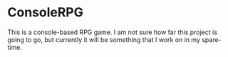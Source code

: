 # ConsoleRPG
This is a console-based RPG game. I am not sure how far this project is going to go, but currently it will be something that I work on in my spare-time. 
